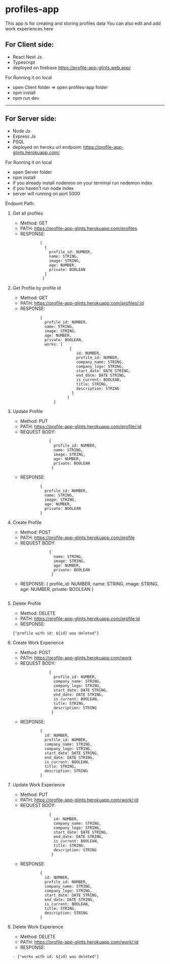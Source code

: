 # profiles-app
This app is for creating and storing profiles data
You can also edit and add work experiences here

## For Client side:
* React Next Js
* Typescript
* deployed on firebase https://profile-app-glints.web.app/

For Running it on local
* open Client folder => open profiles-app folder
* npm install
* npm run dev

--------------------------------------------------------

## For Server side:
* Node Js
* Express Js
* PSQL
* deployed on heroku url endpoint: https://profile-app-glints.herokuapp.com/

For Running it on local
* open Server folder
* npm install
* if you already install nodemon on your terminal run nodemon index
* if you haven't run node index
* server will running on port 5000

Endpont Path:
1. Get all profiles
    - Method: GET
    - PATH: https://profile-app-glints.herokuapp.com/profiles
    - RESPONSE: 
    ```
                [
                  {
                    profile_id: NUMBER,
                    name: STRING,
                    image: STRING,
                    age: NUMBER,
                    private: BOOLEAN
                  }
                 ]
      ```
                 
2. Get Profile by profile id     
    - Method: GET
    - PATH: https://profile-app-glints.herokuapp.com/profiles/:id
    - RESPONSE: 
    ```
                {
                  profile_id: NUMBER,
                  name: STRING,
                  image: STRING,
                  age: NUMBER,
                  private: BOOLEAN,
                  works: [
                             {
                                id: NUMBER,
                                profile_id: NUMBER,
                                company_name: STRING,
                                company_logo: STRING,
                                start_date: DATE STRING,
                                end_date: DATE STRING,
                                is_current: BOOLEAN,
                                title: STRING,
                                description: STRING
                              }
                            ]
                      }
    ```
    
3. Update Profile
    - Method: PUT
    - PATH: https://profile-app-glints.herokuapp.com/profile/:id
    - REQUEST BODY: 
    ```
                    {
                      profile_id: NUMBER,
                      name: STRING,
                      image: STRING,
                      age: NUMBER,
                      private: BOOLEAN
                     }
    ```
    - RESPONSE: 
    ```
                {
                  profile_id: NUMBER,
                  name: STRING,
                  image: STRING,
                  age: NUMBER,
                  private: BOOLEAN
                }
   ```  
     
5. Create Profile
    - Method: POST
    - PATH: https://profile-app-glints.herokuapp.com/profile
    - REQUEST BODY: 
    ```
                    {
                      name: STRING,
                      image: STRING,
                      age: NUMBER,
                      private: BOOLEAN
                     }
    ```
    - RESPONSE: {
                  profile_id: NUMBER,
                  name: STRING,
                  image: STRING,
                  age: NUMBER,
                  private: BOOLEAN
                } 
     ```
     
6. Delete Profile
    - Method: DELETE
    - PATH: https://profile-app-glints.herokuapp.com/profile:id
    - RESPONSE: 
    ```
    {"profile with id: ${id} was deleted"}
    ```

7. Create Work Experience
    - Method: POST
    - PATH: https://profile-app-glints.herokuapp.com/work
    - REQUEST BODY: 
    ```
                    {
                      profile_id: NUMBER,
                      company_name: STRING,
                      company_logo: STRING,
                      start_date: DATE STRING,
                      end_date: DATE STRING,
                      is_current: BOOLEAN,
                      title: STRING,
                      description: STRING
                     }
     ```                
    - RESPONSE: 
    ```
                {
                  id: NUMBER,
                  profile_id: NUMBER,
                  company_name: STRING,
                  company_logo: STRING,
                  start_date: DATE STRING,
                  end_date: DATE STRING,
                  is_current: BOOLEAN,
                  title: STRING,
                  description: STRING
                } 
    ```            
                
8. Update Work Experience
    - Method: PUT
    - PATH: https://profile-app-glints.herokuapp.com/work/:id
    - REQUEST BODY: 
    ```
                    {
                      id: NUMBER,
                      company_name: STRING,
                      company_logo: STRING,
                      start_date: DATE STRING,
                      end_date: DATE STRING,
                      is_current: BOOLEAN,
                      title: STRING,
                      description: STRING
                     }
    ```                 
    - RESPONSE: 
    ```
                {
                  id: NUMBER,
                  profile_id: NUMBER,
                  company_name: STRING,
                  company_logo: STRING,
                  start_date: DATE STRING,
                  end_date: DATE STRING,
                  is_current: BOOLEAN,
                  title: STRING,
                  description: STRING
                } 
   ```             
                
9. Delete Work Experience
    - Method: DELETE
    - PATH: https://profile-app-glints.herokuapp.com/work/:id
    - RESPONSE: 
    ```
    - {"works with id: ${id} was deleted"} 
    ```
